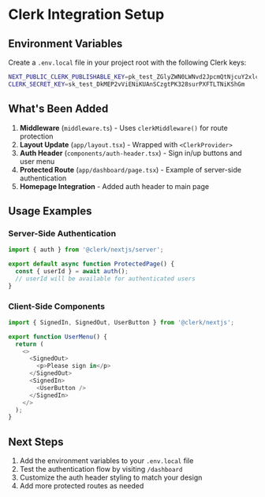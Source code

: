 # Clerk Integration Setup

## Environment Variables

Create a `.env.local` file in your project root with the following Clerk keys:

```bash
NEXT_PUBLIC_CLERK_PUBLISHABLE_KEY=pk_test_ZGlyZWN0LWNvd2JpcmQtNjcuY2xlcmsuYWNjb3VudHMuZGV2JA
CLERK_SECRET_KEY=sk_test_DkMEP2vViENiKUAnSCzgtPK328surPXFTLTNiKShGm
```

## What's Been Added

1. **Middleware** (`middleware.ts`) - Uses `clerkMiddleware()` for route protection
2. **Layout Update** (`app/layout.tsx`) - Wrapped with `<ClerkProvider>`
3. **Auth Header** (`components/auth-header.tsx`) - Sign in/up buttons and user menu
4. **Protected Route** (`app/dashboard/page.tsx`) - Example of server-side authentication
5. **Homepage Integration** - Added auth header to main page

## Usage Examples

### Server-Side Authentication
```typescript
import { auth } from '@clerk/nextjs/server';

export default async function ProtectedPage() {
  const { userId } = await auth();
  // userId will be available for authenticated users
}
```

### Client-Side Components
```typescript
import { SignedIn, SignedOut, UserButton } from '@clerk/nextjs';

export function UserMenu() {
  return (
    <>
      <SignedOut>
        <p>Please sign in</p>
      </SignedOut>
      <SignedIn>
        <UserButton />
      </SignedIn>
    </>
  );
}
```

## Next Steps

1. Add the environment variables to your `.env.local` file
2. Test the authentication flow by visiting `/dashboard`
3. Customize the auth header styling to match your design
4. Add more protected routes as needed
